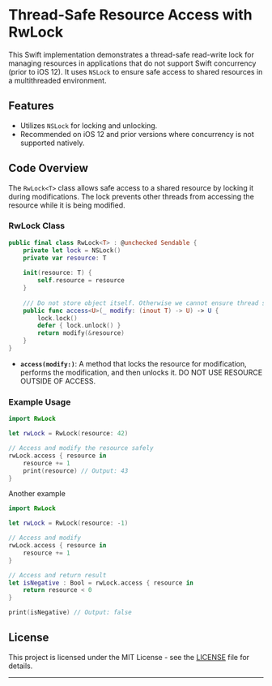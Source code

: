 
# Thread-Safe Resource Access with RwLock

This Swift implementation demonstrates a thread-safe read-write lock for managing resources in applications that do not support Swift concurrency (prior to iOS 12). It uses `NSLock` to ensure safe access to shared resources in a multithreaded environment.

## Features

- Utilizes `NSLock` for locking and unlocking.
- Recommended on iOS 12 and prior versions where concurrency is not supported natively.

## Code Overview

The `RwLock<T>` class allows safe access to a shared resource by locking it during modifications. The lock prevents other threads from accessing the resource while it is being modified.

### RwLock Class

```swift
public final class RwLock<T> : @unchecked Sendable {
    private let lock = NSLock()
    private var resource: T
    
    init(resource: T) {
        self.resource = resource
    }
    
    /// Do not store object itself. Otherwise we cannot ensure thread safety.
    public func access<U>(_ modify: (inout T) -> U) -> U {
        lock.lock()
        defer { lock.unlock() }
        return modify(&resource)
    }
}
```
- **`access(modify:)`**: A method that locks the resource for modification, performs the modification, and then unlocks it. DO NOT USE RESOURCE OUTSIDE OF ACCESS.

### Example Usage

```swift
import RwLock

let rwLock = RwLock(resource: 42)

// Access and modify the resource safely
rwLock.access { resource in
    resource += 1
    print(resource) // Output: 43
}


```

Another example

```swift
import RwLock

let rwLock = RwLock(resource: -1)

// Access and modify
rwLock.access { resource in
    resource += 1
}

// Access and return result
let isNegative : Bool = rwLock.access { resource in
    return resource < 0
}

print(isNegative) // Output: false
```

## License

This project is licensed under the MIT License - see the [LICENSE](LICENSE) file for details.

---
